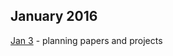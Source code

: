 ## January 2016

[Jan 3](https://github.com/andkov/about/blob/master/2016/log/jan/2016-01-03.md) - planning papers and projects
